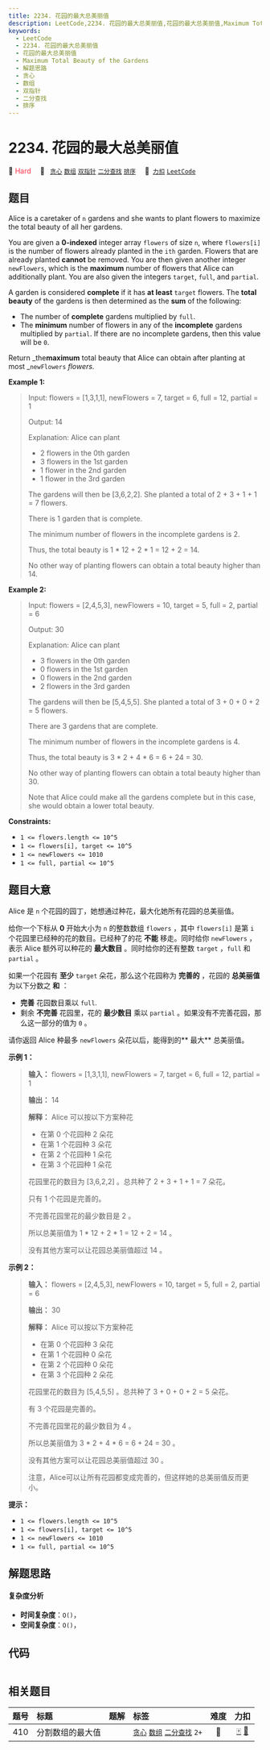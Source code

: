 ```yaml
---
title: 2234. 花园的最大总美丽值
description: LeetCode,2234. 花园的最大总美丽值,花园的最大总美丽值,Maximum Total Beauty of the Gardens,解题思路,贪心,数组,双指针,二分查找,排序
keywords:
  - LeetCode
  - 2234. 花园的最大总美丽值
  - 花园的最大总美丽值
  - Maximum Total Beauty of the Gardens
  - 解题思路
  - 贪心
  - 数组
  - 双指针
  - 二分查找
  - 排序
---
```


# 2234. 花园的最大总美丽值

🔴 <font color=#ff334b>Hard</font>&emsp; 🔖&ensp; [`贪心`](/tag/greedy.md) [`数组`](/tag/array.md) [`双指针`](/tag/two-pointers.md) [`二分查找`](/tag/binary-search.md) [`排序`](/tag/sorting.md)&emsp; 🔗&ensp;[`力扣`](https://leetcode.cn/problems/maximum-total-beauty-of-the-gardens) [`LeetCode`](https://leetcode.com/problems/maximum-total-beauty-of-the-gardens)

## 题目

Alice is a caretaker of `n` gardens and she wants to plant flowers to maximize
the total beauty of all her gardens.

You are given a **0-indexed** integer array `flowers` of size `n`, where
`flowers[i]` is the number of flowers already planted in the `ith` garden.
Flowers that are already planted **cannot** be removed. You are then given
another integer `newFlowers`, which is the **maximum** number of flowers that
Alice can additionally plant. You are also given the integers `target`,
`full`, and `partial`.

A garden is considered **complete** if it has **at least** `target` flowers.
The **total beauty** of the gardens is then determined as the **sum** of the
following:

  * The number of **complete** gardens multiplied by `full`.
  * The **minimum** number of flowers in any of the **incomplete** gardens multiplied by `partial`. If there are no incomplete gardens, then this value will be `0`.

Return _the**maximum** total beauty that Alice can obtain after planting at
most _`newFlowers` _flowers._



**Example 1:**

> Input: flowers = [1,3,1,1], newFlowers = 7, target = 6, full = 12, partial = 1
> 
> Output: 14
> 
> Explanation: Alice can plant
> - 2 flowers in the 0th garden
> - 3 flowers in the 1st garden
> - 1 flower in the 2nd garden
> - 1 flower in the 3rd garden
> 
> The gardens will then be [3,6,2,2]. She planted a total of 2 + 3 + 1 + 1 = 7 flowers.
> 
> There is 1 garden that is complete.
> 
> The minimum number of flowers in the incomplete gardens is 2.
> 
> Thus, the total beauty is 1 * 12 + 2 * 1 = 12 + 2 = 14.
> 
> No other way of planting flowers can obtain a total beauty higher than 14.

**Example 2:**

> Input: flowers = [2,4,5,3], newFlowers = 10, target = 5, full = 2, partial = 6
> 
> Output: 30
> 
> Explanation: Alice can plant
> - 3 flowers in the 0th garden
> - 0 flowers in the 1st garden
> - 0 flowers in the 2nd garden
> - 2 flowers in the 3rd garden
> 
> The gardens will then be [5,4,5,5]. She planted a total of 3 + 0 + 0 + 2 = 5 flowers.
> 
> There are 3 gardens that are complete.
> 
> The minimum number of flowers in the incomplete gardens is 4.
> 
> Thus, the total beauty is 3 * 2 + 4 * 6 = 6 + 24 = 30.
> 
> No other way of planting flowers can obtain a total beauty higher than 30.
> 
> Note that Alice could make all the gardens complete but in this case, she would obtain a lower total beauty.

**Constraints:**

  * `1 <= flowers.length <= 10^5`
  * `1 <= flowers[i], target <= 10^5`
  * `1 <= newFlowers <= 1010`
  * `1 <= full, partial <= 10^5`


## 题目大意

Alice 是 `n` 个花园的园丁，她想通过种花，最大化她所有花园的总美丽值。

给你一个下标从 **0**  开始大小为 `n` 的整数数组 `flowers` ，其中 `flowers[i]` 是第 `i`
个花园里已经种的花的数目。已经种了的花 **不能**  移走。同时给你 `newFlowers` ，表示 Alice 额外可以种花的 **最大数目**
。同时给你的还有整数 `target` ，`full` 和 `partial` 。

如果一个花园有 **至少**  `target` 朵花，那么这个花园称为 **完善的**  ，花园的 **总美丽值**  为以下分数之 **和** ：

  * **完善** 花园数目乘以 `full`.
  * 剩余 **不完善**  花园里，花的 **最少数目**  乘以 `partial` 。如果没有不完善花园，那么这一部分的值为 `0` 。

请你返回 Alice 种最多 `newFlowers` 朵花以后，能得到的**  最大** 总美丽值。



**示例 1：**

> 
> 
> 
> 
> 
> **输入：** flowers = [1,3,1,1], newFlowers = 7, target = 6, full = 12, partial = 1
> 
> **输出：** 14
> 
> **解释：** Alice 可以按以下方案种花
> - 在第 0 个花园种 2 朵花
> - 在第 1 个花园种 3 朵花
> - 在第 2 个花园种 1 朵花
> - 在第 3 个花园种 1 朵花
> 
> 花园里花的数目为 [3,6,2,2] 。总共种了 2 + 3 + 1 + 1 = 7 朵花。
> 
> 只有 1 个花园是完善的。
> 
> 不完善花园里花的最少数目是 2 。
> 
> 所以总美丽值为 1 * 12 + 2 * 1 = 12 + 2 = 14 。
> 
> 没有其他方案可以让花园总美丽值超过 14 。
> 
> 

**示例 2：**

> 
> 
> 
> 
> 
> **输入：** flowers = [2,4,5,3], newFlowers = 10, target = 5, full = 2, partial = 6
> 
> **输出：** 30
> 
> **解释：** Alice 可以按以下方案种花
> - 在第 0 个花园种 3 朵花
> - 在第 1 个花园种 0 朵花
> - 在第 2 个花园种 0 朵花
> - 在第 3 个花园种 2 朵花
> 
> 花园里花的数目为 [5,4,5,5] 。总共种了 3 + 0 + 0 + 2 = 5 朵花。
> 
> 有 3 个花园是完善的。
> 
> 不完善花园里花的最少数目为 4 。
> 
> 所以总美丽值为 3 * 2 + 4 * 6 = 6 + 24 = 30 。
> 
> 没有其他方案可以让花园总美丽值超过 30 。
> 
> 注意，Alice可以让所有花园都变成完善的，但这样她的总美丽值反而更小。
> 
> 



**提示：**

  * `1 <= flowers.length <= 10^5`
  * `1 <= flowers[i], target <= 10^5`
  * `1 <= newFlowers <= 1010`
  * `1 <= full, partial <= 10^5`


## 解题思路

#### 复杂度分析

- **时间复杂度**：`O()`，
- **空间复杂度**：`O()`，

## 代码

```javascript

```

## 相关题目

<!-- prettier-ignore -->
| 题号 | 标题 | 题解 | 标签 | 难度 | 力扣 |
| :------: | :------ | :------: | :------ | :------: | :------: |
| 410 | 分割数组的最大值 |  |  [`贪心`](/tag/greedy.md) [`数组`](/tag/array.md) [`二分查找`](/tag/binary-search.md) `2+` | 🔴 | [🀄️](https://leetcode.cn/problems/split-array-largest-sum) [🔗](https://leetcode.com/problems/split-array-largest-sum) |